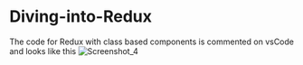 # Diving-into-Redux

The code for Redux with class based components is commented on vsCode and looks like this ![Screenshot_4](https://user-images.githubusercontent.com/90603989/181017334-8f1274cc-0762-4057-a430-474be0f86ff5.png)
